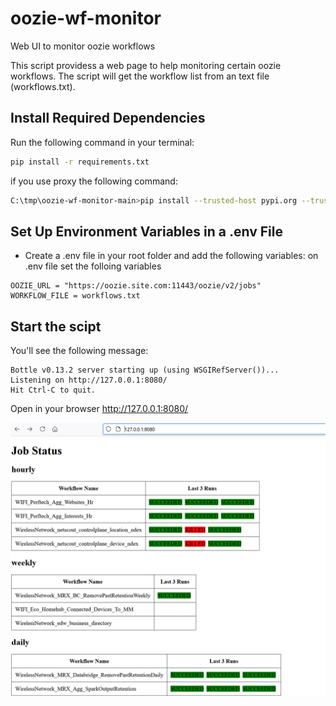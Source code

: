 # oozie-wf-monitor
Web UI to monitor oozie workflows

This script providess a web page to help monitoring certain oozie workflows. 
The script will get the workflow list from an text file (workflows.txt).

## Install Required Dependencies

Run the following command in your terminal:

```bash
pip install -r requirements.txt
```
if you use proxy the following command:

```bash
C:\tmp\oozie-wf-monitor-main>pip install --trusted-host pypi.org --trusted-host pypi.python.org --trusted-host=files.pythonhosted.org --proxy=http://you.proxy.com:80 -r requirements.txt
```

## Set Up Environment Variables in a .env File
- Create a .env file in your root folder and add the following variables:
on .env file set the folloing variables

```
OOZIE_URL = "https://oozie.site.com:11443/oozie/v2/jobs"
WORKFLOW_FILE = workflows.txt
```
## Start the scipt

You'll see the following message:

```
Bottle v0.13.2 server starting up (using WSGIRefServer())...
Listening on http://127.0.0.1:8080/
Hit Ctrl-C to quit.
```

Open in your browser http://127.0.0.1:8080/

![result](Screenshot.png)

